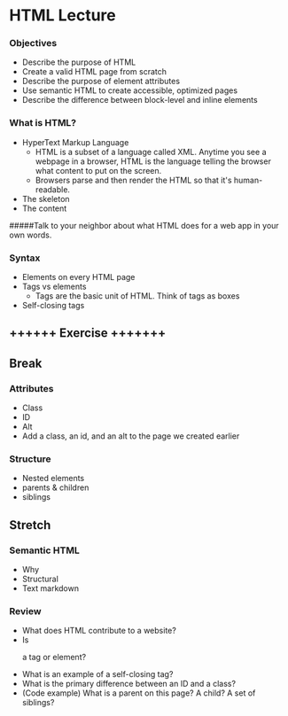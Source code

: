 # HTML Lecture

### Objectives
- Describe the purpose of HTML
- Create a valid HTML page from scratch
- Describe the purpose of element attributes
- Use semantic HTML to create accessible, optimized pages
- Describe the difference between block-level and inline elements

### What is HTML?
- HyperText Markup Language
     - HTML is a subset of a language called XML. Anytime you see a webpage in a browser, HTML is the language telling the browser what content to put on the screen.
     - Browsers parse and then render the HTML so that it's human-readable.
- The skeleton
- The content

#####Talk to your neighbor about what HTML does for a web app in your own words.

### Syntax
- Elements on every HTML page
- Tags vs elements
    - Tags are the basic unit of HTML. Think of tags as boxes
- Self-closing tags
## ++++++ Exercise +++++++

## Break
### Attributes
- Class
- ID
- Alt
- Add a class, an id, and an alt to the page we created earlier

### Structure
- Nested elements
- parents & children
- siblings

## Stretch     
### Semantic HTML
- Why
- Structural
- Text markdown
### Review
- What does HTML contribute to a website?
- Is <p> a tag or element?
- What is an example of a self-closing tag?
- What is the primary difference between an ID and a class?
- (Code example) What is a parent on this page? A child? A set of siblings?
